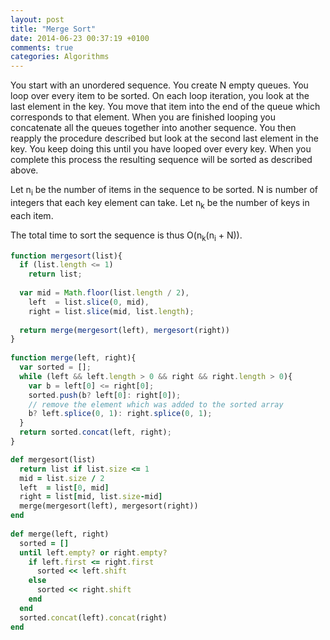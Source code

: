 ```yaml
---
layout: post
title: "Merge Sort"
date: 2014-06-23 00:37:19 +0100
comments: true
categories: Algorithms
---
```


You start with an unordered sequence. 
You create N empty queues. 
You loop over every item to be sorted. 
On each loop iteration, you look at the last element in the key. 
You move that item into the end of the queue which corresponds to that element. 
When you are finished looping you concatenate all the queues together into another sequence. 
You then reapply the procedure described but look at the second last element in the key. 
You keep doing this until you have looped over every key. 
When you complete this process the resulting sequence will be sorted as described above.

<p>Let n<sub>i</sub> be the number of items in the sequence to be sorted. N is number of integers that each key element can take. Let n<sub>k</sub> be the number of keys in each item.</p>
<p>The total time to sort the sequence is thus O(n<sub>k</sub>(n<sub>i</sub> + N)).</p>

``` javascript JS Merge Sort http://en.wikibooks.org/wiki/Algorithm_Implementation/Sorting/Merge_sort Source
function mergesort(list){
  if (list.length <= 1)
    return list;
 
  var mid = Math.floor(list.length / 2),
    left  = list.slice(0, mid),
    right = list.slice(mid, list.length);
 
  return merge(mergesort(left), mergesort(right))
}
 
function merge(left, right){
  var sorted = [];
  while (left && left.length > 0 && right && right.length > 0){
    var b = left[0] <= right[0];
    sorted.push(b? left[0]: right[0]);
    // remove the element which was added to the sorted array
    b? left.splice(0, 1): right.splice(0, 1);
  }
  return sorted.concat(left, right);
}
```

``` ruby Ruby Merge Sort http://en.wikibooks.org/wiki/Algorithm_Implementation/Sorting/Merge_sort Source
def mergesort(list)
  return list if list.size <= 1
  mid = list.size / 2
  left  = list[0, mid]
  right = list[mid, list.size-mid]
  merge(mergesort(left), mergesort(right))
end
 
def merge(left, right)
  sorted = []
  until left.empty? or right.empty?
    if left.first <= right.first
      sorted << left.shift
    else
      sorted << right.shift
    end
  end
  sorted.concat(left).concat(right)
end
```
